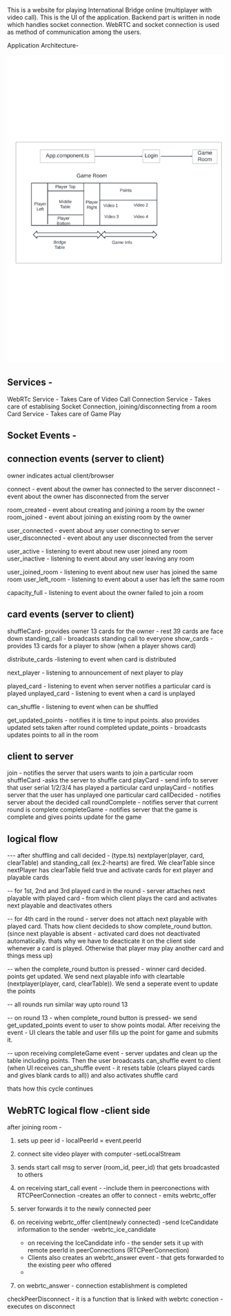 This is a website for playing International Bridge online (multiplayer with video call). This is the UI of the application. Backend part is written in node which handles socket connection. WebRTC and socket connection is used as method of communication among the users.


Application Architecture-

![Alt text](./Bridge%20Diagram.png "Title")

Services -
-------------------------------------
WebRTc Service - Takes Care of Video Call
Connection Service - Takes care of establising Socket Connection, joining/disconnecting from a room
Card Service - Takes care of Game Play


Socket Events -
------------------------------------------

connection events (server to client)
--------------------------------------
owner indicates actual client/browser
  
connect - event about the owner has connected to the server
disconnect - event about the owner has disconnected from the server
  
room_created - event about creating and joining a room by the owner
room_joined - event about joining an existing room by the owner
  
user_connected - event about any user connecting to server
user_disconnected - event about any user disconnected from the server
  
user_active - listening to event about new user joined any room
user_inactive - listening to event about any user leaving any room
  
user_joined_room - listening to event about new user has joined the same room
user_left_room - listening to event about a user has left the same room
  
capacity_full - listening to event about the owner failed to join a room
  
  
card events (server to client)
---------------------------------
shuffleCard- provides owner 13 cards for the owner - rest 39 cards are face down
standing_call - broadcasts standing call to everyone
show_cards - provides 13 cards for a player to show (when a player shows card)
  
distribute_cards -listening to event when card is distributed 
  
next_player - listening to announcement of next player to play
  
played_card - listening to event when server notifies a particular card is played
unplayed_card - listening to event when a card is unplayed
  
can_shuffle - listening to event when can be shuffled
  
get_updated_points - notifies it is time to input points. also provides updated sets taken after round completed
update_points - broadcasts updates points to all in the room
  
  
client to server
--------------------
join - notifies the server that users wants to join a particular room
shuffleCard -asks the server to shuffle card
playCard - send info to server that user serial 1/2/3/4 has played a particular card
unplayCard - notifies server that the user has unplayed one particular card
callDecided - notifies server about the decided call
roundComplete - notifies server that current round is complete
completeGame - notifies server that the game is complete and gives points update for the game

logical flow
------------------
--- after shuffling and call decided - (type.ts) nextplayer(player, card, clearTable) and standing_call (ex.2-hearts) are fired. We clearTable since nextPlayer has clearTable field true and activate cards for ext player and playable cards
  
-- for 1st, 2nd and 3rd played card in the round - server attaches next playable with played card - from which client plays the card and activates next playable and deactivates others
  
-- for 4th card in the round - server does not attach next playable with played card. Thats how client decideds to show complete_round button. (since next playable is absent - activated card does not deactivated automatically. thats why we have to deacticate it on the client side whenever a card is played. Otherwise that player may play another card and things mess up)
  
-- when the complete_round button is pressed - winner card decided. points get updated. We send next playable info with cleartable (nextplayer(player, card, clearTable)). We send a seperate event to update the points
  
-- all rounds run similar way upto round 13
  
-- on round 13 - when complete_round button is pressed- we send get_updated_points event to user to show points modal. After receiving the event - UI clears the table and user fills up the point for game and submits it.
  
-- upon receiving completeGame event - server updates and clean up the table including points. Then the user broadcasts can_shuffle event to client (when UI receives can_shuffle event - it resets table (clears played cards and gives blank cards to all)) and also activates shuffle card
  
thats how this cycle continues


WebRTC logical flow -client side
----------------------------------  
after joining room - 

   1. sets up peer id - localPeerId = event.peerId
   2. connect site video player with computer -setLocalStream
   3. sends start call msg to server (room_id, peer_id) that gets broadcasted to others

   4. on receiving start_call event - 
        -include them in peerconections with RTCPeerConnection
        -creates an offer to connect - emits webrtc_offer


   5. server forwards it to the newly connected peer

   6. on receiving webrtc_offer client(newly connected) 
        -send IceCandidate information to the sender -webrtc_ice_candidate
        - on receiving the IceCandidate info - the sender sets it up with remote peerId in peerConnections (RTCPeerConnection)
        - Clients also creates an webrtc_answer event - that gets forwarded to the existing peer who offered
        - 

   7. on webrtc_answer - connection establishment is completed


 checkPeerDisconnect - it is a function that is linked with webrtc conection - executes
                    on disconnect